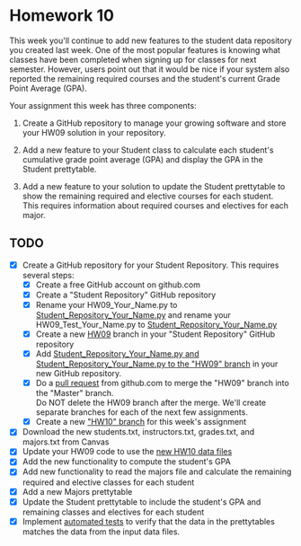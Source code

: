 # Homework 10  
This week you'll continue to add new features to the student data repository 
you created last week. One of the most popular features is knowing what classes 
have been completed when signing up for classes for next semester.  However, 
users point out that it would be nice if your system also reported the 
remaining required courses and the student's current Grade Point Average (GPA). 

Your assignment  this week has three components:
  1. Create a GitHub repository to manage your growing software 
    and store your HW09 solution in your repository.

  2. Add a new feature to your Student class to calculate each student's
    cumulative grade point average (GPA) and display the 
    GPA in the Student prettytable.
     
  3. Add a new feature to your solution to update the Student prettytable to 
     show the remaining required and elective courses for each student.  
     This requires information about required courses and 
     electives for each major.
     
## TODO
- [X] Create a GitHub repository for your Student Repository. This requires 
  several steps:
    - [X] Create a free GitHub account on github.com
    - [X] Create a "Student Repository" GitHub repository
    - [X] Rename your HW09_Your_Name.py to 
      [Student_Repository_Your_Name.py](Student_Repository_Jose_Cruz.py) 
      and rename your HW09_Test_Your_Name.py to 
      [Student_Repository_Your_Name.py](Student_Repository_Test_Jose_Cruz.py)
    - [X] Create a new [HW09](https://github.com/jjzcru/student-repository/tree/HW09) 
      branch in your "Student Repository" GitHub repository 
    - [X] Add [Student_Repository_Your_Name.py and Student_Repository_Your_Name.py 
      to the "HW09" branch](https://github.com/jjzcru/student-repository/commit/9e4ee27ec6cc8ceca124ea52fba373c35cabb95f) 
      in your new GitHub repository.
    - [X] Do a [pull request](https://github.com/jjzcru/student-repository/pull/1) 
      from github.com to merge the "HW09" branch into the "Master" branch.  
      Do NOT delete the HW09 branch after the merge.  We'll create separate 
      branches for each of the next few assignments.
    - [X] Create a new ["HW10" branch](https://github.com/jjzcru/student-repository/tree/HW10) 
      for this week's assignment
- [X] Download the new students.txt,  instructors.txt, grades.txt, 
  and majors.txt from Canvas
- [X] Update your HW09 code to use the 
  [new HW10 data files](https://github.com/jjzcru/student-repository/tree/HW10/support)
- [X] Add the new functionality to compute the student's GPA
- [X] Add new functionality to read the majors file and calculate the remaining 
  required and elective classes for each student
- [X] Add a new Majors prettytable
- [X] Update the Student prettytable to include the student's GPA and remaining 
  classes and electives for each student
- [X] Implement [automated tests](https://github.com/jjzcru/student-repository/blob/HW10/Student_Repository_Test_Jose_Cruz.py)
  to verify that the data in the prettytables matches the data from the input 
  data files. 
